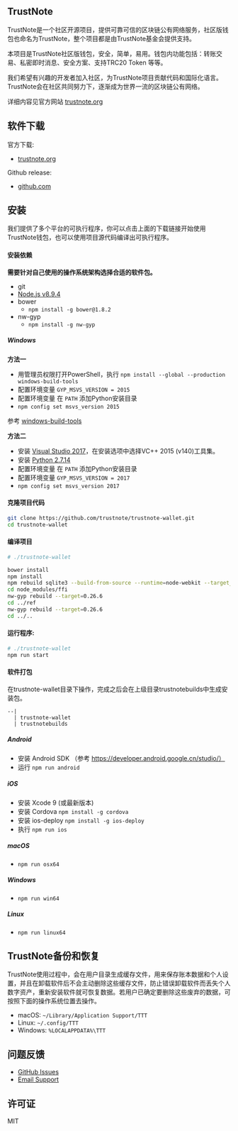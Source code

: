 ## TrustNote

TrustNote是一个社区开源项目，提供可靠可信的区块链公有网络服务，社区版钱包也命名为TrustNote，整个项目都是由TrustNote基金会提供支持。

本项目是TrustNote社区版钱包，安全，简单，易用。钱包内功能包括：转账交易、私密即时消息、安全方案、支持TRC20 Token 等等。

我们希望有兴趣的开发者加入社区，为TrustNote项目贡献代码和国际化语言。TrustNote会在社区共同努力下，逐渐成为世界一流的区块链公有网络。

详细内容见官方网站 [trustnote.org](https://trustnote.org/)

## 软件下载

官方下载: 
- [trustnote.org](https://trustnote.org/application.html)

Github release: 
- [github.com](https://github.com/trustnote/trustnote-wallet/releases)


## 安装

我们提供了多个平台的可执行程序，你可以点击上面的下载链接开始使用TrustNote钱包，也可以使用项目源代码编译出可执行程序。

#### 安装依赖

**需要针对自己使用的操作系统架构选择合适的软件包。**

- git
- [Node.js v8.9.4](https://nodejs.org/dist/v8.9.4/)
- bower
    - `npm install -g bower@1.8.2`
- nw-gyp
    - `npm install -g nw-gyp`


##### Windows

**方法一**

- 用管理员权限打开PowerShell，执行 `npm install --global --production windows-build-tools`
- 配置环境变量 `GYP_MSVS_VERSION = 2015`
- 配置环境变量 在 `PATH` 添加Python安装目录
- `npm config set msvs_version 2015`

参考 [windows-build-tools](https://github.com/felixrieseberg/windows-build-tools)


**方法二**

- 安装 [Visual Studio 2017](https://visualstudio.microsoft.com/zh-hans/thank-you-downloading-visual-studio/?sku=Community&rel=15)，在安装选项中选择VC++ 2015 (v140)工具集。
- 安装 [Python 2.7.14](https://www.python.org/downloads/release/python-2714/)
- 配置环境变量 在 `PATH` 添加Python安装目录
- 配置环境变量 `GYP_MSVS_VERSION = 2017`
- `npm config set msvs_version 2017`


#### 克隆项目代码

```sh
git clone https://github.com/trustnote/trustnote-wallet.git
cd trustnote-wallet
```

#### 编译项目

```sh
# ./trustnote-wallet

bower install
npm install
npm rebuild sqlite3 --build-from-source --runtime=node-webkit --target_arch=x64 --target=0.26.6
cd node_modules/ffi
nw-gyp rebuild --target=0.26.6
cd ../ref
nw-gyp rebuild --target=0.26.6
cd ../..
```

#### 运行程序:

```sh
# ./trustnote-wallet
npm run start
```

#### 软件打包

在trustnote-wallet目录下操作，完成之后会在上级目录trustnotebuilds中生成安装包。

```
--|
  | trustnote-wallet
  | trustnotebuilds
```

##### Android

- 安装 Android SDK （参考 https://developer.android.google.cn/studio/）
- 运行 `npm run android`

##### iOS

- 安装 Xcode 9 (或最新版本)
- 安装 Cordova `npm install -g cordova`
- 安装 ios-deploy `npm install -g ios-deploy`
- 执行 `npm run ios`


##### macOS

- `npm run osx64`

##### Windows

- `npm run win64`

##### Linux

- `npm run linux64`


## TrustNote备份和恢复

TrustNote使用过程中，会在用户目录生成缓存文件，用来保存账本数据和个人设置，并且在卸载软件后不会主动删除这些缓存文件，防止错误卸载软件而丢失个人数字资产，重新安装软件就可恢复数据。若用户已确定要删除这些废弃的数据，可按照下面的操作系统位置去操作。

* macOS: `~/Library/Application Support/TTT`
* Linux: `~/.config/TTT`
* Windows: `%LOCALAPPDATA%\TTT`


## 问题反馈

* [GitHub Issues](https://github.com/trustnote/trustnote-wallet/issues)
* [Email Support](mailto:foundation@trustnote.org)

## 许可证

MIT

